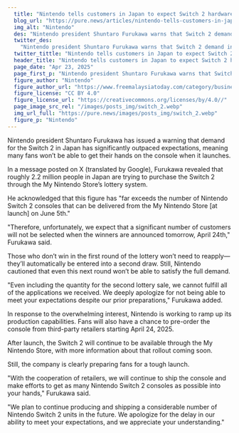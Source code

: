 ```yaml
---
  title: "Nintendo tells customers in Japan to expect Switch 2 hardware shortage at launch"
  blog_url: "https://pure.news/articles/nintendo-tells-customers-in-japan-to-expect-switch-2-hardware-shortage"
  img_alt: "Nintendo"
  des: "Nintendo president Shuntaro Furukawa warns that Switch 2 demand in Japan far exceeds supply, with many fans unlikely to secure a console at launch."
  twitter_des:
    "Nintendo president Shuntaro Furukawa warns that Switch 2 demand in Japan far exceeds supply, with many fans unlikely to secure a console at launch."
  twitter_tittle: "Nintendo tells customers in Japan to expect Switch 2 hardware shortage at launch"
  header_title: "Nintendo tells customers in Japan to expect Switch 2 hardware shortage at launch"
  page_date: "Apr 23, 2025"
  page_first_p: "Nintendo president Shuntaro Furukawa warns that Switch 2 demand in Japan far exceeds supply, with many fans unlikely to secure a console at launch."
  figure_author: "Nintendo"
  figure_author_url: "https://www.freemalaysiatoday.com/category/business/2024/12/05/openai-chief-believes-musk-will-not-abuse-government-power/"
  figure_license: "CC BY 4.0"
  figure_license_url: "https://creativecommons.org/licenses/by/4.0//"
  page_image_src_rel: "/images/posts_img/switch_2.webp"
  img_url_full: "https://pure.news/images/posts_img/switch_2.webp"
  figure_p: "Nintendo"
---
```


Nintendo president Shuntaro Furukawa has issued a warning that demand for the Switch 2 in Japan has significantly outpaced expectations, meaning many fans won’t be able to get their hands on the console when it launches.

In a message posted on X (translated by Google), Furukawa revealed that roughly 2.2 million people in Japan are trying to purchase the Switch 2 through the My Nintendo Store’s lottery system.

He acknowledged that this figure has "far exceeds the number of Nintendo Switch 2 consoles that can be delivered from the My Nintendo Store [at launch] on June 5th."

"Therefore, unfortunately, we expect that a significant number of customers will not be selected when the winners are announced tomorrow, April 24th," Furukawa said.

Those who don’t win in the first round of the lottery won’t need to reapply—they’ll automatically be entered into a second draw. Still, Nintendo cautioned that even this next round won’t be able to satisfy the full demand.

"Even including the quantity for the second lottery sale, we cannot fulfill all of the applications we received. We deeply apologize for not being able to meet your expectations despite our prior preparations," Furukawa added.

In response to the overwhelming interest, Nintendo is working to ramp up its production capabilities. Fans will also have a chance to pre-order the console from third-party retailers starting April 24, 2025.

After launch, the Switch 2 will continue to be available through the My Nintendo Store, with more information about that rollout coming soon.

Still, the company is clearly preparing fans for a tough launch.

"With the cooperation of retailers, we will continue to ship the console and make efforts to get as many Nintendo Switch 2 consoles as possible into your hands," Furukawa said.

"We plan to continue producing and shipping a considerable number of Nintendo Switch 2 units in the future. We apologize for the delay in our ability to meet your expectations, and we appreciate your understanding."
